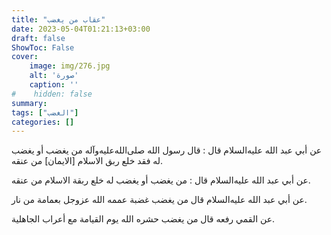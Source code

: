 ```yaml
---
title: "عقاب من يغضب"
date: 2023-05-04T01:21:13+03:00
draft: false
ShowToc: False
cover:
    image: img/276.jpg
    alt: 'صورة'
    caption: ''
#    hidden: false
summary: 
tags: ["الغضب"]
categories: []
---
```


عن أبي عبد الله عليه‌السلام قال : قال
رسول الله صلى‌الله‌عليه‌وآله من يغضب أو يغضب له فقد خلع ربق الاسلام [الايمان]
من عنقه.
 
 عن أبي عبد الله عليه‌السلام قال : من يغضب
أو يغضب له خلع ربقة الاسلام من عنقه.

عن أبي
عبد الله عليه‌السلام قال من يغضب غضبة عممه الله عزوجل بعمامة من نار.

عن القمي رفعه قال من يغضب حشره الله يوم القيامة
مع أعراب الجاهلية.
